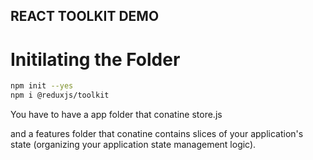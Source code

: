 ## REACT TOOLKIT DEMO

# Initilating the Folder

```bash
npm init --yes
npm i @reduxjs/toolkit
```

You have to have a app folder that conatine store.js

and a features folder that conatine contains slices of your application's state (organizing your application state management logic).